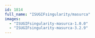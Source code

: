 ```yaml
---
id: 1814
full_name: "ISUGIFsingularity/masurca"
images: 
  - "ISUGIFsingularity-masurca-1.0.0"
  - "ISUGIFsingularity-masurca-3.2.9"
---
```


